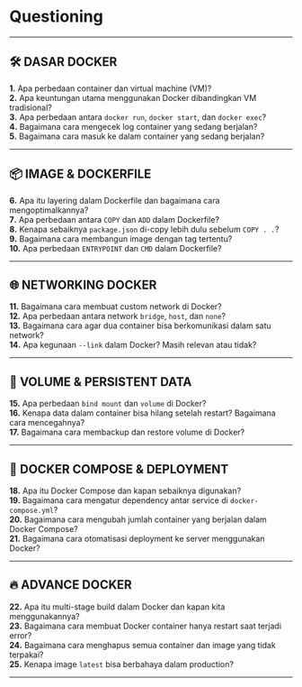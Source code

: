# Questioning

---

## 🛠 **DASAR DOCKER**

**1️.** Apa perbedaan container dan virtual machine (VM)?  
**2️.** Apa keuntungan utama menggunakan Docker dibandingkan VM tradisional?  
**3️.** Apa perbedaan antara `docker run`, `docker start`, dan `docker exec`?  
**4️.** Bagaimana cara mengecek log container yang sedang berjalan?  
**5️.** Bagaimana cara masuk ke dalam container yang sedang berjalan?

---

## 📦 **IMAGE & DOCKERFILE**

**6️.** Apa itu layering dalam Dockerfile dan bagaimana cara mengoptimalkannya?  
**7️.** Apa perbedaan antara `COPY` dan `ADD` dalam Dockerfile?  
**8️.** Kenapa sebaiknya `package.json` di-copy lebih dulu sebelum `COPY . .`?  
**9️.** Bagaimana cara membangun image dengan tag tertentu?  
**10.** Apa perbedaan `ENTRYPOINT` dan `CMD` dalam Dockerfile?

---

## 🌐 **NETWORKING DOCKER**

**1️1.** Bagaimana cara membuat custom network di Docker?  
**1️2️.** Apa perbedaan antara network `bridge`, `host`, dan `none`?  
**1️3️.** Bagaimana cara agar dua container bisa berkomunikasi dalam satu network?  
**1️4️.** Apa kegunaan `--link` dalam Docker? Masih relevan atau tidak?

---

## 💾 **VOLUME & PERSISTENT DATA**

**15.** Apa perbedaan `bind mount` dan `volume` di Docker?  
**16.** Kenapa data dalam container bisa hilang setelah restart? Bagaimana cara mencegahnya?  
**17.** Bagaimana cara membackup dan restore volume di Docker?

---

## 🚀 **DOCKER COMPOSE & DEPLOYMENT**

**18.** Apa itu Docker Compose dan kapan sebaiknya digunakan?  
**19.** Bagaimana cara mengatur dependency antar service di `docker-compose.yml`?  
**20.** Bagaimana cara mengubah jumlah container yang berjalan dalam Docker Compose?  
**21.** Bagaimana cara otomatisasi deployment ke server menggunakan Docker?

---

## 🔥 **ADVANCE DOCKER**

**2️2️.** Apa itu multi-stage build dalam Docker dan kapan kita menggunakannya?  
**23️.** Bagaimana cara membuat Docker container hanya restart saat terjadi error?  
**2️4️.** Bagaimana cara menghapus semua container dan image yang tidak terpakai?  
**2️5️.** Kenapa image `latest` bisa berbahaya dalam production?

---
